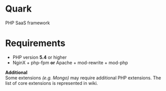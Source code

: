 Quark
=
PHP SaaS framework


Requirements
=
 * PHP version **5.4** or higher
 * NginX + php-fpm **or** Apache + mod-rewrite + mod-php


**Additional**
<br>
Some extensions *(e.g. Mongo)* may require additional PHP extensions. The list of core extensions is represented in wiki.
